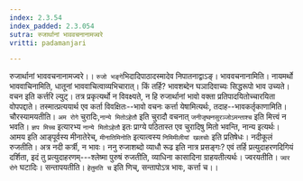 ```yaml
---
index: 2.3.54
index_padded: 2.3.054
sutra: रुजार्थानां भाववचनानामज्वरे
vritti: padamanjari

---
```

रुजार्थानां भाववचनानामज्वरे।। `रुजो भङ्गे`भिदादिपाठादस्मादेव निपातनाद्वाऽङ्। भाववचनानामिति। नायमर्थो भाववाचिनामिति, धातूनां भाववाचित्वाव्यभिचारात्। किं तर्हि? भावशब्देन घञादिवाच्यः सिद्धरूपो भाव उच्यते। वचन इति कर्त्तरि ल्युट्। तत्र प्रकृत्यर्थो न विवक्ष्यते, न हि रुजार्थानां भावो वक्ता प्रतिपादयितोच्चारयिता वोपपद्दाते। तस्मात्प्रत्ययार्थ एव कर्ता विवक्षितः--भावो वचनः कर्त्ता येषामित्यर्थः, तदाह--भावकर्तृकाणामिति। चौरस्यामयतीति। `अम रोगे` चुरादिः,`नान्ये मितोऽहेतौ` इति चुरादौ वचनात् `जनीजृष्क्नसुरञ्जोऽमन्ताश्च` इति मित्त्वं न भवति। `ज्ञप मिच्च` इत्यारभ्य `नान्ये मितोऽहेतौ` इतः प्राग्ये पठितास्त एव चुरादिषु मितो भवन्ति, नान्य इत्यर्थः। आमय इति आङ्पूर्वस्य मीनातेरेच्, `मीनातिमिनोति` इत्यात्वस्य `निमिमीलीयां खलचोः` इति प्रतिषेधः। नदीकूलं रुजतीति। अत्र नदी कर्त्री, न भावः। ननु रुजाशब्दो व्याधौ रूढ इति नात्र प्रसङ्गः? एवं तर्हि प्रत्युदाहरणदिगियं दर्शिता, इदं तु प्रत्युदाहरणम्---श्लेष्मा पुरुषं रुजतीति, व्याधिना कासादिना ग्राहयतीत्यर्थः। ज्वरयतीति। `ज्वर रोगे` घटादिः। सन्तापयतीति। `हेतुमति च` इति णिच्, सन्तापोऽत्र भावः, कर्त्ता च।।
